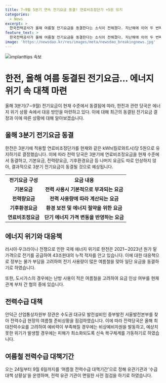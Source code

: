 ```yaml
---
title: 7~9월 5분기 연속 전기요금 동결! 연료비조정단가 +5원 유지
categories:
  - News
excerpt: >
  한국전력공사가 올해 여름철 전기요금을 동결한다는 소식이 전해졌다. 지난해에 이어 두 번째로, 3분기에 적용될 연료비조정단가를 kWh당 5원으로 유지하고 기타 요금도 인상하지 않는다. 전기 사용량을 곱해 계산되는 연료비조정요금은 동결된다. 이는 러시아·우크라이나 전쟁으로 인한 국제 에너지 위기와 한전의 적자 등을 고려해 이뤄진 결정으로, 도시가스의 여름철 요금도 비슷한 결정을 내리고 있다. 전력수급이 부족해질 경우를 대비해 여러 대책을 마련 중이며, 산업장관은 여름철 준비상황을 점검했다.
feature_text: >
  한국전력공사가 올해 여름철 전기요금을 동결한다는 소식이 전해졌다. 지난해에 이어 두 번째로, 3분기에 적용될 연료비조정단가를 kWh당 5원으로 유지하고 기타 요금도 인상하지 않는다. 전기 사용량을 곱해 계산되는 연료비조정요금은 동결된다. 이는 러시아·우크라이나 전쟁으로 인한 국제 에너지 위기와 한전의 적자 등을 고려해 이뤄진 결정으로, 도시가스의 여름철 요금도 비슷한 결정을 내리고 있다. 전력수급이 부족해질 경우를 대비해 여러 대책을 마련 중이며, 산업장관은 여름철 준비상황을 점검했다.
image: 'https://newsdao.kr/res/images/meta/newsdao_breakingnews.jpg'
---
```


<p><img src="https://newsdao.kr/res/images/meta/newsdao_breakingnews.jpg" alt="implanttips 속보" /></p>

<h1 data-ke-size="size26">한전, 올해 여름 동결된 전기요금… 에너지 위기 속 대책 마련</h1>

<p data-ke-size="size16">올해 3분기(7∼9월) 전기요금이 현재 수준에서 동결됨에 따라, 한전과 관련 당국은 에너지 위기 상황 속에서 대응 방안을 마련하고 있다. 이에 대해 최근의 동결된 전기요금 결정과 이에 따른 상황에 대해 알아보겠습니다.</p>

<h2 data-ke-size="size24">올해 3분기 전기요금 동결</h2>

<p data-ke-size="size16">한전은 3분기에 적용할 연료비조정단가를 현재와 같은 kWh(킬로와트시)당 5원으로 유지하기로 결정했습니다. 이에 따라 전력 당국은 3분기에 연료비조정요금을 현재 수준에서 동결하고, 기본요금, 전력량요금, 기후환경요금 등 나머지 요금도 따로 인상하지 않아, 결과적으로 3분기 전기요금이 동결될 것으로 예상됩니다.</p>

<table>
    <tr>
        <th>전기요금 구성</th>
        <th>요금 내용</th>
    </tr>
    <tr>
        <td style="text-align: center; height: 17px;"><b>기본요금</b></td>
        <td style="text-align: center; height: 17px;"><b>전력 사용시 기본적으로 부과되는 요금</b></td>
    </tr>
    <tr>
        <td style="text-align: center; height: 17px;"><b>전력량요금</b></td>
        <td style="text-align: center; height: 17px;"><b>전력 사용량에 따라 계산되는 요금</b></td>
    </tr>
    <tr>
        <td style="text-align: center; height: 17px;"><b>기후환경요금</b></td>
        <td style="text-align: center; height: 17px;"><b>환경 보전 및 에너지 절약을 위한 요금</b></td>
    </tr>
    <tr>
        <td style="text-align: center; height: 17px;"><b>연료비조정요금</b></td>
        <td style="text-align: center; height: 17px;"><b>단기 에너지 가격 변동을 반영하는 요금</b></td>
    </tr>
</table>

<h2 data-ke-size="size24">에너지 위기와 대응책</h2>

<p data-ke-size="size16">러시아·우크라이나 전쟁으로 인한 국제 에너지 위기로 한전은 2021∼2023년 원가 밑 가격으로 전기를 공급하여 43조원대의 누적 적자를 안고 있습니다. 이에 대한 대응책으로 정부는 물가 부담을 고려하여 전기 사용량이 많은 여름철을 맞아 일단 요금을 동결하기로 하였습니다.</p>

<p data-ke-size="size16">또한, 도시가스의 경우에는 난방 사용이 적은 여름철을 고려하여 요금 인상 여부를 현재 관계 부처 간 협의 중에 있습니다.</p>

<h2 data-ke-size="size24">전력수급 대책</h2>

<p data-ke-size="size16">안덕근 산업통상자원부 장관은 수도권 대규모 발전설비인 중부발전 서울발전본부를 찾아 전력수급 현장의 여름철 준비상황을 점검하였습니다. 이에 따라 전력당국은 올해 최대전력수요를 고려하여 예비력이 부족해질 경우에는 비상예비자원을 발동하고, 예상치 못한 위기가 발생할 경우에는 피해가 최소화되도록 신속 복구체계를 가동하기로 하였습니다.</p>

<h2 data-ke-size="size24">여름철 전력수급 대책기간</h2>

<p data-ke-size="size16">오는 24일부터 9월 6일까지를 ‘여름철 전력수급 대책기간’으로 정해 유관기관과 ‘수급대책 상황실’을 운영하며, 전력 유관 기관이 면밀한 사전 점검을 하기로 하였습니다.</p>

